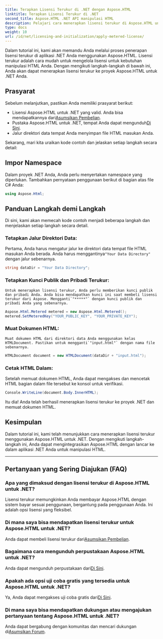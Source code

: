```yaml
---
title: Terapkan Lisensi Terukur di .NET dengan Aspose.HTML
linktitle: Terapkan Lisensi Terukur di .NET
second_title: Aspose.HTML .NET API manipulasi HTML
description: Pelajari cara menerapkan lisensi terukur di Aspose.HTML untuk .NET. Kelola kebutuhan manipulasi HTML Anda secara efisien. Mulai sekarang!
type: docs
weight: 10
url: /id/net/licensing-and-initialization/apply-metered-license/
---
```

Dalam tutorial ini, kami akan memandu Anda melalui proses penerapan lisensi terukur di aplikasi .NET Anda menggunakan Aspose.HTML. Lisensi terukur adalah cara mudah untuk mengelola lisensi untuk kebutuhan manipulasi HTML Anda. Dengan mengikuti langkah-langkah di bawah ini, Anda akan dapat menerapkan lisensi terukur ke proyek Aspose.HTML untuk .NET Anda.

## Prasyarat

Sebelum melanjutkan, pastikan Anda memiliki prasyarat berikut:

-  Lisensi Aspose.HTML untuk .NET yang valid. Anda bisa mendapatkannya dari[Asumsikan Pembelian](https://purchase.aspose.com/buy).
-  Pustaka Aspose.HTML untuk .NET, tempat Anda dapat mengunduh[Di Sini](https://releases.aspose.com/html/net/).
- Jalur direktori data tempat Anda menyimpan file HTML masukan Anda.

Sekarang, mari kita uraikan kode contoh dan jelaskan setiap langkah secara detail:

## Impor Namespace

Dalam proyek .NET Anda, Anda perlu menyertakan namespace yang diperlukan. Tambahkan pernyataan penggunaan berikut di bagian atas file C# Anda:

```csharp
using Aspose.Html;
```

## Panduan Langkah demi Langkah

Di sini, kami akan memecah kode contoh menjadi beberapa langkah dan menjelaskan setiap langkah secara detail.

### Tetapkan Jalur Direktori Data:

   Pertama, Anda harus mengatur jalur ke direktori data tempat file HTML masukan Anda berada. Anda harus menggantinya`"Your Data Directory"` dengan jalur sebenarnya.

   ```csharp
   string dataDir = "Your Data Directory";
   ```

### Tetapkan Kunci Publik dan Pribadi Terukur:

    Untuk menerapkan lisensi terukur, Anda perlu memberikan kunci publik dan pribadi Anda. Anda bisa mendapatkan kunci ini saat membeli lisensi terukur dari Aspose. Mengganti`"*****"` dengan kunci publik dan pribadi Anda yang sebenarnya.

   ```csharp
   Aspose.Html.Metered metered = new Aspose.Html.Metered();
   metered.SetMeteredKey("YOUR_PUBLIC_KEY", "YOUR_PRIVATE_KEY");
   ```

### Muat Dokumen HTML:

    Muat dokumen HTML dari direktori data Anda menggunakan kelas HTMLDocument. Pastikan untuk mengganti`"input.html"` dengan nama file sebenarnya.

   ```csharp
   HTMLDocument document = new HTMLDocument(dataDir + "input.html");
   ```

### Cetak HTML Dalam:

   Setelah memuat dokumen HTML, Anda dapat mengakses dan mencetak HTML bagian dalam file tersebut ke konsol untuk verifikasi.

   ```csharp
   Console.WriteLine(document.Body.InnerHTML);
   ```

Itu dia! Anda telah berhasil menerapkan lisensi terukur ke proyek .NET dan memuat dokumen HTML.

## Kesimpulan

Dalam tutorial ini, kami telah menunjukkan cara menerapkan lisensi terukur menggunakan Aspose.HTML untuk .NET. Dengan mengikuti langkah-langkah ini, Anda dapat mengintegrasikan Aspose.HTML dengan lancar ke dalam aplikasi .NET Anda untuk manipulasi HTML.

---

## Pertanyaan yang Sering Diajukan (FAQ)

### Apa yang dimaksud dengan lisensi terukur di Aspose.HTML untuk .NET?
Lisensi terukur memungkinkan Anda membayar Aspose.HTML dengan sistem bayar sesuai penggunaan, bergantung pada penggunaan Anda. Ini adalah opsi lisensi yang fleksibel.

### Di mana saya bisa mendapatkan lisensi terukur untuk Aspose.HTML untuk .NET?
 Anda dapat membeli lisensi terukur dari[Asumsikan Pembelian](https://purchase.aspose.com/buy).

### Bagaimana cara mengunduh perpustakaan Aspose.HTML untuk .NET?
 Anda dapat mengunduh perpustakaan dari[Di Sini](https://releases.aspose.com/html/net/).

### Apakah ada opsi uji coba gratis yang tersedia untuk Aspose.HTML untuk .NET?
 Ya, Anda dapat mengakses uji coba gratis dari[Di Sini](https://releases.aspose.com/).

### Di mana saya bisa mendapatkan dukungan atau mengajukan pertanyaan tentang Aspose.HTML untuk .NET?
 Anda dapat bergabung dengan komunitas dan mencari dukungan di[Asumsikan Forum](https://forum.aspose.com/).